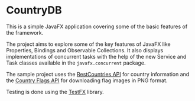 # CountryDB
This is a simple JavaFX application covering some of the basic features of the framework.

The project aims to explore some of the key features of JavaFX like Properties, Bindings and Observable Collections.
It also displays implementations of concurrent tasks with the help of the new Service and Task classes available in the `javafx.concurrent` package.

The sample project uses the [RestCountries API](https://restcountries.eu/) for country information and the [Country Flags API](https://countryflags.io/) for downloading flag images in PNG format.

Testing is done using the [TestFX](https://github.com/TestFX/TestFX) library.   
